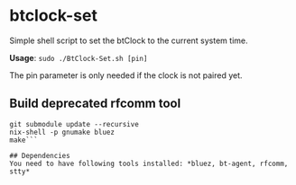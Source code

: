 # btclock-set
Simple shell script to set the btClock to the current system time.

**Usage**: ```sudo ./BtClock-Set.sh [pin]```

The pin parameter is only needed if the clock is not paired yet.

## Build deprecated rfcomm tool
```git submodule init
git submodule update --recursive
nix-shell -p gnumake bluez
make```

## Dependencies
You need to have following tools installed: *bluez, bt-agent, rfcomm, stty*
